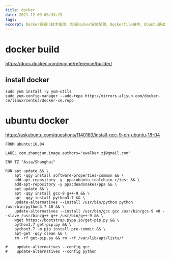 ```yaml
---
title: docker
date: 2021-12-09 06:33:23
tags:
excerpt: Docker容器化技术指南，包括Docker安装配置、Dockerfile编写、Ubuntu基础镜像构建，以及GCC、Python环境配置等开发环境搭建技巧。
---
```

# docker build
https://docs.docker.com/engine/reference/builder/

## install docker

```
sudo yum install -y yum-utils
sudo yum-config-manager --add-repo http://mirrors.aliyun.com/docker-ce/linux/centos/docker-ce.repo
```
# ubuntu docker

 https://askubuntu.com/questions/1140183/install-gcc-9-on-ubuntu-18-04
```
FROM ubuntu:16.04

LABEL com.zhangjun.image.authors="ewalker.zj@gmail.com"

ENV TZ "Asia/Shanghai"

RUN apt update && \
    apt -qqy install software-properties-common && \
    add-apt-repository -y  ppa:ubuntu-toolchain-r/test && \
    add-apt-repository -y ppa:deadsnakes/ppa && \
    apt update && \
    apt -qqy install gcc-9 g++-9 && \
    apt -qqy install python3.7 && \
    update-alternatives --install /usr/bin/python python /usr/bin/python3.7 10 && \
    update-alternatives --install /usr/bin/gcc gcc /usr/bin/gcc-9 40 --slave /usr/bin/g++ g++ /usr/bin/g++-9 && \
    wget https://bootstrap.pypa.io/get-pip.py && \
    python3.7 get-pip.py && \
    python3.7 -m pip install pre-commit && \
    apt-get -qqy clean && \
    rm -rf get-pip.py && rm -rf /var/lib/apt/lists/*

#    update-alternatives --config gcc
#    update-alternatives --config python
```
